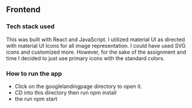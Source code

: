 ## Frontend 

### Tech stack used 
This was built with React and JavaScript. I utilized material UI as directed with material UI Icons for all image representation. I could have used SVG icons and customized more. However, for the sake of the assignment and time I decided to just use primary icons with the standard colors.

### How to run the app

* Click on the googlelandingpage directory to open it.
* CD into this directory then run npm install
* the run npm start

